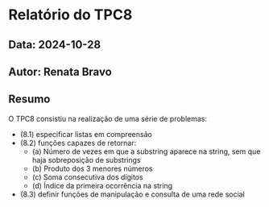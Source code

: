 # Relatório do TPC8
## Data: 2024-10-28
## Autor: Renata Bravo

## Resumo
O TPC8 consistiu na realização de uma série de problemas:
* (8.1) especificar listas em compreensão
* (8.2) funções capazes de retornar:
    * (a) Número de vezes em que a substring aparece na string, sem que haja sobreposição de substrings 
    * (b) Produto dos 3 menores números
    * (c) Soma consecutiva dos dígitos
    * (d) Índice da primeira ocorrência na string
* (8.3) definir funções de manipulação e consulta de uma rede social


